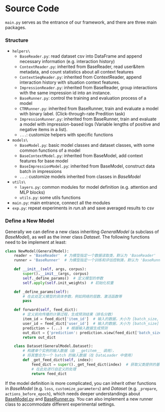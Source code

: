 # Source Code

`main.py` serves as the entrance of our framework, and there are three main packages. 

### Structure

- `helpers\`
  - `BaseReader.py`: read dataset csv into DataFrame and append necessary information (e.g. interaction history)
  - `ContextReader.py`: inherited from BaseReader, read user&item metadata, and count statistics about all context features
  - `ContextSeqReader.py`: inherited from ContextReader, append interaction history with situation context features.
  - `ImpressionReader.py`: inherited from BaseReader, group interactions with the same impression id into an instance. 
  - `BaseRunner.py`: control the training and evaluation process of a model
  - `CTRRunner.py`: inherited from BaseRunner, train and evaluate a model with binary label. (Click-through-rate Predition task)
  - `ImpressionRunner.py`: inherited from BaseRunner, train and evaluate a model with impression-based logs (Variable lengths of positive and negative items in a list).
  - `...`: customize helpers with specific functions
- `models\`
  - `BaseModel.py`: basic model classes and dataset classes, with some common functions of a model
  - `BaseContextModel.py`: inherited from BaseModel, add context features for base model
  - `BaseImpressionModel.py`: inherited from BaseModel, construct data batch in impressions
  - `...`: customize models inherited from classes in *BaseModel*
- `utils\`
  - `layers.py`: common modules for model definition (e.g. attention and MLP blocks)
  - `utils.py`: some utils functions
- `main.py`: main entrance, connect all the modules
- `exp.py`: repeat experiments in *run.sh* and save averaged results to csv 

### Define a New Model

Generally we can define a new class inheriting *GeneralModel* (a subclass of *BaseModel*), as well as the inner class *Dataset*. The following functions need to be implement at least:

```python
class NewModel(GeneralModel):
    reader = 'BaseReader'  # 为模型指定一个数据读取类，默认为 'BaseReader'
    runner = 'BaseRunner'  # 为模型指定一个训练和评估控制类，默认为 'BaseRunner'

    def __init__(self, args, corpus):
        super().__init__(args, corpus)
        self._define_params()  # 定义模型的参数
        self.apply(self.init_weights)  # 初始化权重

    def _define_params(self):
        # 在此处定义模型的具体参数，例如网络的层数、激活函数等
        pass

    def forward(self, feed_dict):
        # 定义前向传播的计算过程，生成预测结果（排名分数）
        item_id = feed_dict['item_id']  # 输入的数据，大小为 [batch_size, -1]
        user_id = feed_dict['user_id']  # 输入的数据，大小为 [batch_size]
        prediction = (...)  # 根据输入数据生成预测
        out_dict = {'prediction': prediction.view(feed_dict['batch_size'], -1)}  # 输出预测结果
        return out_dict

    class Dataset(GeneralModel.Dataset):
        # 构建单个实例的输入数据（由 __getitem__ 调用），
        # 将其整合为一个 batch 的输入数据（在 DataLoader 中使用）
        def _get_feed_dict(self, index):
            feed_dict = super()._get_feed_dict(index)  # 获取父类提供的基础数据
            # 在此处进行自定义的处理
            return feed_dict
```

If the model definition is more complicated, you can inherit other functions in *BaseModel* (e.g. `loss`, `customize_parameters`) and *Dataset* (e.g. `_prepare`, `actions_before_epoch`), which needs deeper understandings about [BaseModel.py](https://github.com/THUwangcy/ReChorus/tree/master/src/models/BaseModel.py) and [BaseRunner.py](https://github.com/THUwangcy/ReChorus/tree/master/src/helpers/BaseRunner.py). You can also implement a new runner class to accommodate different experimental settings.
